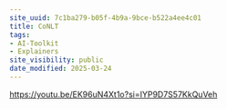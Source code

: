 ```yaml
---
site_uuid: 7c1ba279-b05f-4b9a-9bce-b522a4ee4c01
title: CoNLT
tags:
- AI-Toolkit
- Explainers
site_visibility: public
date_modified: 2025-03-24
---
```




https://youtu.be/EK96uN4Xt1o?si=IYP9D7S57KkQuVeh